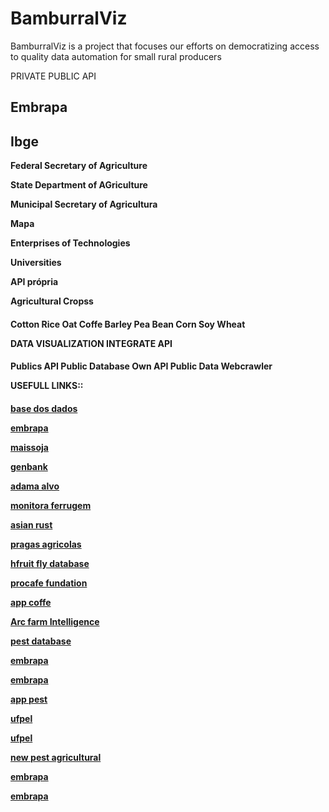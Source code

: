 # BamburralViz
BamburralViz is a project that focuses our efforts on democratizing access to quality data automation for small rural producers

PRIVATE PUBLIC API<h4>

**Embrapa**
- 
**Ibge**
- 
**Federal Secretary of Agriculture**

**State Department of AGriculture**

**Municipal Secretary of Agricultura**

**Mapa**

**Enterprises of Technologies**

**Universities** 

**API própria**

**Agricultural Cropss**<h4>

Cotton
Rice
Oat
Coffe
Barley
Pea
Bean
Corn
Soy
Wheat

**DATA VISUALIZATION INTEGRATE API**<h4>

Publics API
Public Database
Own API
Public Data Webcrawler


USEFULL LINKS::<h4> 

[base dos dados](https://basedosdados.org/dataset/agrofit?external_link=Pesquisar+e+Baixar)

[embrapa](https://www.digipathos-rep.cnptia.embrapa.br/)

[maissoja](https://maissoja.com.br/tamanho-de-amostra-de-insetos-praga-base-para-o-mip/)

[genbank](https://www.ncbi.nlm.nih.gov/genbank/)

[adama alvo](https://www.adama.com/brasil/pt/adama-alvo)

[monitora ferrugem](https://www.agricultura.rs.gov.br/monitora-ferrugem-rs)

[asian rust](http://www.indea.mt.gov.br/-/19229008-site-do-indea-disponibiliza-mapa-da-dispersao-da-ferrugem-asiatica)

[pragas agricolas](http://www.cenarioagro.com.br/identificadas-tres-novas-pragas-agricolas/)

[hfruit fly database](https://consepa.org.br/ib-desenvolve-banco-de-dados-online-sobre-mosca-das-frutas-em-sao-paulo/)

[procafe fundation](https://www.fundacaoprocafe.com.br/boletins-de-avisos-fitossanitarios)

[app coffe](http://www.asbraer.org.br/index.php/rede-de-noticias/item/3649-aplicativo-ajuda-agricultores-a-identificar-pragas-na-lavoura)

[Arc farm Intelligence](https://agevolution.canalrural.com.br/plataforma-para-previsao-de-pressao-de-pragas-chega-ao-brasil/)

[pest database](https://www.embrapa.br/busca-de-publicacoes/-/publicacao/188973/banco-de-dados-de-insetos-pragas)

[embrapa](https://www.infoteca.cnptia.embrapa.br/)

[embrapa](https://ainfo.cnptia.embrapa.br/digital/bitstream/CENARGEN/28780/1/tales2006.pdf)

[app pest](https://www.comprerural.com/app-traz-alertas-sobre-pragas-na-lavoura-do-oeste-baiano/)

[ufpel](https://institucional.ufpel.edu.br/projetos/id/u2738)

[ufpel](https://institucional.ufpel.edu.br/projetos/id/u2738)

[new pest agricultural](https://dddrincampinas.com.br/noticias/3-novas-pragas-agricolas-que-voce-deve-ficar-de-olho/)

[embrapa](https://www.agroapi.cnptia.embrapa.br/store/site/pages/list-apis.jag)

[embrapa](https://www.agroapi.cnptia.embrapa.br/store/apis/info?name=Bioinsumos&version=v1&provider=agroapi)



